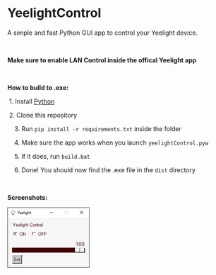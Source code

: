 # YeelightControl

 A simple and fast Python GUI app to control your Yeelight device.

‎‏‏‎ ‎‏‏‎ ‎‎‏‏‎ ‎‏‏‎ ‎

**Make sure to enable LAN Control inside the offical Yeelight app**

‏‏‎ ‎‎‏‏‎ ‎‏‏‎ ‎

**How to build to .exe:**

​    1. Install [Python](https://www.python.org/downloads/)

​    2. Clone this repository

    3. Run `pip install -r requirements.txt` inside the folder

    4. Make sure the app works when you launch `yeelightControl.pyw`

    5. If it does, run `build.bat`

    6. Done! You should now find the .exe file in the `dist` directory

‏‏‎ ‎‎‏‏‎ ‎‏‏‎ ‎

**Screenshots:**

​    <img src="Screenshots/bulbNormal.png" alt="A Yeelight bulb without any RGB or color temperature functionality" style="zoom:75%;" />
